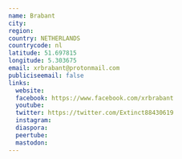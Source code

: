 ```yaml
---
name: Brabant
city:
region:
country: NETHERLANDS
countrycode: nl
latitude: 51.697815
longitude: 5.303675
email: xrbrabant@protonmail.com
publiciseemail: false
links:
  website:
  facebook: https://www.facebook.com/xrbrabant
  youtube:
  twitter: https://twitter.com/Extinct88430619
  instagram:
  diaspora:
  peertube:
  mastodon:
---
```

